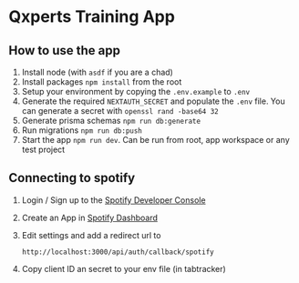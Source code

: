 # Qxperts Training App

## How to use the app

1. Install node (with `asdf` if you are a chad)
2. Install packages `npm install` from the root
3. Setup your environment by copying the `.env.example` to `.env`
4. Generate the required `NEXTAUTH_SECRET` and populate the `.env` file. You can generate a secret with `openssl rand -base64 32`
5. Generate prisma schemas `npm run db:generate`
6. Run migrations `npm run db:push`
7. Start the app `npm run dev`. Can be run from root, app workspace or any test project

## Connecting to spotify

1. Login / Sign up to the [Spotify Developer Console](https://developer.spotify.com/)
2. Create an App in [Spotify Dashboard](https://developer.spotify.com/dashboard/applications)
3. Edit settings and add a redirect url to

    ```url
    http://localhost:3000/api/auth/callback/spotify
    ```

4. Copy client ID an secret to your env file (in tabtracker)
